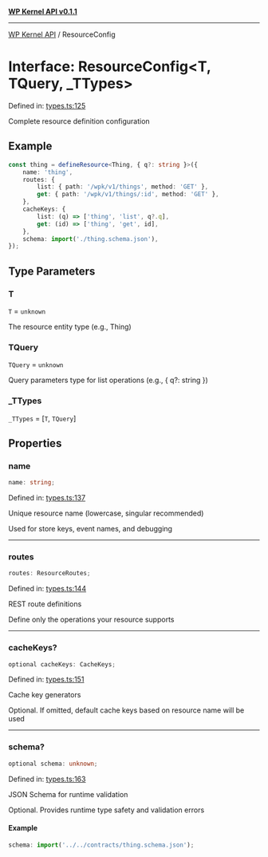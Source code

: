[**WP Kernel API v0.1.1**](../README.md)

---

[WP Kernel API](../README.md) / ResourceConfig

# Interface: ResourceConfig\<T, TQuery, \_TTypes\>

Defined in: [types.ts:125](https://github.com/theGeekist/wp-kernel/blob/main/packages/kernel/src/resource/types.ts#L125)

Complete resource definition configuration

## Example

```ts
const thing = defineResource<Thing, { q?: string }>({
	name: 'thing',
	routes: {
		list: { path: '/wpk/v1/things', method: 'GET' },
		get: { path: '/wpk/v1/things/:id', method: 'GET' },
	},
	cacheKeys: {
		list: (q) => ['thing', 'list', q?.q],
		get: (id) => ['thing', 'get', id],
	},
	schema: import('./thing.schema.json'),
});
```

## Type Parameters

### T

`T` = `unknown`

The resource entity type (e.g., Thing)

### TQuery

`TQuery` = `unknown`

Query parameters type for list operations (e.g., { q?: string })

### \_TTypes

`_TTypes` = \[`T`, `TQuery`\]

## Properties

### name

```ts
name: string;
```

Defined in: [types.ts:137](https://github.com/theGeekist/wp-kernel/blob/main/packages/kernel/src/resource/types.ts#L137)

Unique resource name (lowercase, singular recommended)

Used for store keys, event names, and debugging

---

### routes

```ts
routes: ResourceRoutes;
```

Defined in: [types.ts:144](https://github.com/theGeekist/wp-kernel/blob/main/packages/kernel/src/resource/types.ts#L144)

REST route definitions

Define only the operations your resource supports

---

### cacheKeys?

```ts
optional cacheKeys: CacheKeys;
```

Defined in: [types.ts:151](https://github.com/theGeekist/wp-kernel/blob/main/packages/kernel/src/resource/types.ts#L151)

Cache key generators

Optional. If omitted, default cache keys based on resource name will be used

---

### schema?

```ts
optional schema: unknown;
```

Defined in: [types.ts:163](https://github.com/theGeekist/wp-kernel/blob/main/packages/kernel/src/resource/types.ts#L163)

JSON Schema for runtime validation

Optional. Provides runtime type safety and validation errors

#### Example

```ts
schema: import('../../contracts/thing.schema.json');
```
